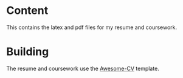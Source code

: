 # Content

This contains the latex and pdf files for my resume and coursework.

# Building

The resume and coursework use the [Awesome-CV](https://github.com/posquit0/Awesome-CV) template.

